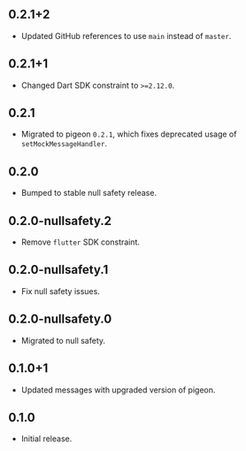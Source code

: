 ## 0.2.1+2

* Updated GitHub references to use `main` instead of `master`.

## 0.2.1+1

* Changed Dart SDK constraint to `>=2.12.0`.

## 0.2.1

* Migrated to pigeon `0.2.1`, which fixes deprecated usage of `setMockMessageHandler`.

## 0.2.0

* Bumped to stable null safety release.

## 0.2.0-nullsafety.2

* Remove `flutter` SDK constraint.

## 0.2.0-nullsafety.1

* Fix null safety issues.

## 0.2.0-nullsafety.0

* Migrated to null safety.

## 0.1.0+1

* Updated messages with upgraded version of pigeon.

## 0.1.0

* Initial release.

